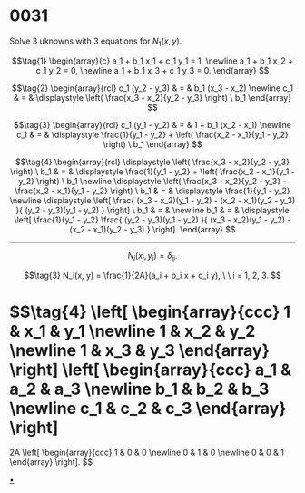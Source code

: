# 0031
Solve 3 uknowns with 3 equations for $N_1(x, y)$.

$$\tag{1}
\begin{array}{c}
a_1 + b_1 x_1 + c_1 y_1 = 1, \newline
a_1 + b_1 x_2 + c_1 y_2 = 0, \newline
a_1 + b_1 x_3 + c_1 y_3 = 0.
\end{array}
$$

$$\tag{2}
\begin{array}{rcl}
c_1 (y_2 - y_3) & = & b_1 (x_3 - x_2) \newline
c_1 & = & \displaystyle \left( \frac{x_3 - x_2}{y_2 - y_3} \right) \  b_1
\end{array}
$$

$$\tag{3}
\begin{array}{rcl}
c_1 (y_1 - y_2) & = & 1 + b_1 (x_2 - x_1) \newline
c_1 & = & \displaystyle \frac{1}{y_1 - y_2} + \left( \frac{x_2 - x_1}{y_1 - y_2} \right) \  b_1
\end{array}
$$

$$\tag{4}
\begin{array}{rcl}
\displaystyle \left( \frac{x_3 - x_2}{y_2 - y_3} \right) \  b_1 & = & \displaystyle \frac{1}{y_1 - y_2} + \left( \frac{x_2 - x_1}{y_1 - y_2} \right) \  b_1 \newline
\displaystyle \left( \frac{x_3 - x_2}{y_2 - y_3} - \frac{x_2 - x_1}{y_1 - y_2} \right) \  b_1 & = & \displaystyle \frac{1}{y_1 - y_2} \newline
\displaystyle \left[
\frac{ (x_3 - x_2)(y_1 - y_2) - (x_2 - x_1)(y_2 - y_3) }{ (y_2 - y_3)(y_1 - y_2) } \right] \  b_1 & = & \newline
b_1 & = & \displaystyle \left[ \frac{1}{y_1 - y_2} \frac{ (y_2 - y_3)(y_1 - y_2) }{ (x_3 - x_2)(y_1 - y_2) - (x_2 - x_1)(y_2 - y_3) } \right].
\end{array}
$$


---

$$\tag{2}
N_i(x_j, y_j) = \delta_{ij}.
$$

$$\tag{3}
N_i(x, y) = \frac{1}{2A}(a_i + b_i x + c_i y), \ \ i = 1, 2, 3.
$$

$$\tag{4}
\left[
\begin{array}{ccc}
1 & x_1 & y_1 \newline
1 & x_2 & y_2 \newline
1 & x_3 & y_3
\end{array}
\right]
\left[
\begin{array}{ccc}
a_1 & a_2 & a_3 \newline
b_1 & b_2 & b_3 \newline
c_1 & c_2 & c_3
\end{array}
\right]
=
2A
\left[
\begin{array}{ccc}
1 & 0 & 0 \newline
0 & 1 & 0 \newline
0 & 0 & 1
\end{array}
\right].
$$


[&bull;](README.md)
